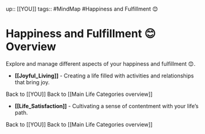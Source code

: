 up:: [[YOU]]
tags:: #MindMap #Happiness and Fulfillment 😊

# Happiness and Fulfillment 😊 Overview

Explore and manage different aspects of your happiness and fulfillment 😊.

- **[[Joyful_Living]]** - Creating a life filled with activities and relationships that bring joy.

Back to [[YOU]]
Back to [[Main Life Categories overview]]
- **[[Life_Satisfaction]]** - Cultivating a sense of contentment with your life’s path.

Back to [[YOU]]
Back to [[Main Life Categories overview]]
